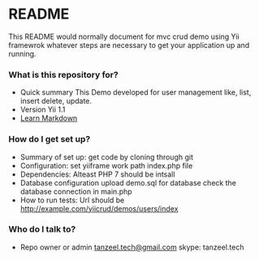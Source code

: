 # README #

This README would normally document for mvc crud demo using Yii framewrok whatever steps are necessary to get your application up and running.

### What is this repository for? ###

* Quick summary
This Demo developed for user management like, list, insert delete, update.
* Version
Yii 1.1
* [Learn Markdown](https://github.com/tanzeeldrupal/tanzeel)

### How do I get set up? ###

* Summary of set up:
get code by cloning through git 
* Configuration:
set yiiframe work path index.php file
* Dependencies:
Alteast PHP 7 should be intsall
* Database configuration
upload demo.sql for database
check the database connection in main.php
* How to run tests:
Url should be http://example.com/yiicrud/demos/users/index


### Who do I talk to? ###

* Repo owner or admin
tanzeel.tech@gmail.com
skype: tanzeel.tech
